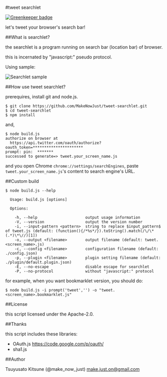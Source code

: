 #tweet searchlet

[![Greenkeeper badge](https://badges.greenkeeper.io/MakeNowJust/tweet-searchlet.svg)](https://greenkeeper.io/)

let's tweet your browser's search bar!

##What is searchlet?

the searchlet is a program running on search bar (location bar) of browser.

this is incernated by "javascript:" pseudo protocol.

Using sample:

![Searchlet sample](https://raw.github.com/MakeNowJust/tweet-searchlet/master/image/tweet_searchlet.gif)

##How use tweet searchlet?

prerequires, install git and node.js.

```
$ git clone https://github.com/MakeNowJust/tweet-searchlet.git
$ cd tweet-searchlet
$ npm install
```

and,

```
$ node build.js
authorize on browser at
  https://api.twitter.com/oauth/authorize?oauth_token=**********************
prompt: pin:  *******
successed to generate=> tweet.your_screen_name.js
```

and you open Chrome `chrome://settings/searchEngines`, paste `tweet.your_screen_name.js`'s content to search engine's URL.

##Custom build

```
$ node build.js --help

  Usage: build.js [options]

  Options:

    -h, --help                     output usage information
    -V, --version                  output the version number
    -i, --input-pattern <pattern>  string to replace $input_pattern$ of tweet.js (default: (function(){/*%s*/}).toString().match(/\/\*(.*)\*\//)[1])
    -o, --output <filename>        output filename (default: tweet.<screen_name>.js)
    -c, --config <filename>        configuration filename (default: ./config.json)
    -p, --plugin <filename>        plugin setting filename (default: ./plugin/default.plugin.json)
    -E, --no-escape                disable escape for searchlet
    -P, --no-protocol              without "javascript:" protocol
```

for example, when you want bookmarklet version, you should do:

```
$ node build.js -i prompt('tweet','') -o "tweet.<screen_name>.bookmarklet.js"
```

##License

this script licensed under the Apache-2.0.

##Thanks

this script includes these libraries:

  * OAuth.js https://code.google.com/p/oauth/
  * sha1.js

##Author

Tsuyusato Kitsune (@make_now_just) <make.just.on@gmail.com>
